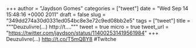 
+++
author = "Jaydson Gomes"
categories = ["tweet"]
date = "Wed Sep 14 15:48:16 +0000 2011"
draft = false
slug = "349dd274a30d0331ed054bc8e3e72c9ed08bb2e5"
tags = ["tweet"]
title = """Deuzulivre(...) http://t...."""
tweet = true
micro = true
tweet_url = "https://twitter.com/jaydson/status/114002531419561984"
+++
Deuzulivre(...) http://t.co/T5mQBY8 #Twitche
